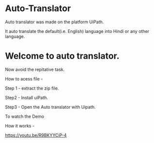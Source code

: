 # Auto-Translator

Auto translator was made on the platform UiPath.

It auto translate the default(i.e. English) language into Hindi or any other language.

# Welcome to auto translator. 

Now avoid the repitative task.

How to acess file -

Step 1 - extract the zip file.

Step2 - Install uiPath. 

Step3 - Open the Auto translator with Uipath.

To watch the Demo 

How it works -

https://youtu.be/R9BKYYCiP-4


